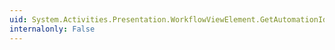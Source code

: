 ```yaml
---
uid: System.Activities.Presentation.WorkflowViewElement.GetAutomationIdMemberName
internalonly: False
---
```

